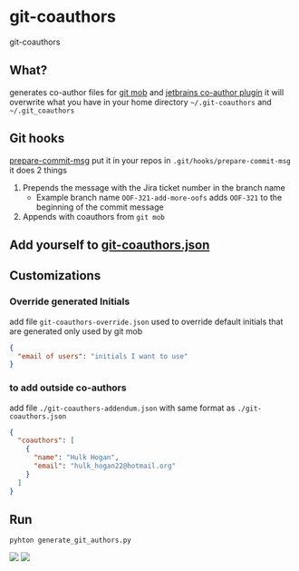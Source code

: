 # git-coauthors
git-coauthors

## What?
generates co-author files for [git mob](https://www.npmjs.com/package/git-mob) 
and [jetbrains co-author plugin](https://plugins.jetbrains.com/plugin/10952-co-author) 
it will overwrite what you have in your home directory
`~/.git-coauthors` and `~/.git_coauthors` 

## Git hooks
[prepare-commit-msg](git-hooks/prepare-commit-msg)
put it in your repos in `.git/hooks/prepare-commit-msg`
it does 2 things
1. Prepends the message with the Jira ticket number in the branch name
   * Example branch name `OOF-321-add-more-oofs` adds `OOF-321` to the beginning of the commit message
2. Appends with coauthors from `git mob`

## Add yourself to [git-coauthors.json](./git-coauthors.json)

## Customizations

### Override generated Initials 
add file `git-coauthors-override.json`
used to override default initials that are generated only used by git mob
```json
{
  "email of users": "initials I want to use"
}
```

### to add outside co-authors
add file `./git-coauthors-addendum.json`
with same format as `./git-coauthors.json`
```json
{
  "coauthors": [
    {
      "name": "Hulk Hogan",
      "email": "hulk_hogan22@hotmail.org"
    }
  ]
}
```

## Run 

```shell
pyhton generate_git_authors.py
```

![](https://img.shields.io/badge/chucks-LOCS_are_low-181717?style=for-the-badge&logo=4chan)
![](https://img.shields.io/badge/HAHA-right_to_work_state-181717?style=for-the-badge&logo=topcoder)
